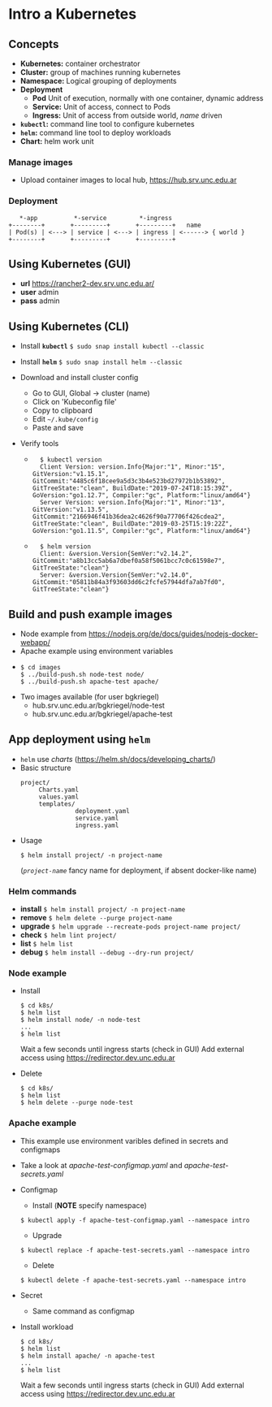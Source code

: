 # Intro a Kubernetes

## Concepts

- **Kubernetes:** container orchestrator
- **Cluster:** group of machines running kubernetes
- **Namespace:** Logical grouping of deployments
- **Deployment**
	- **Pod** Unit of execution, normally with one container, dynamic address
	- **Service:** Unit of access, connect to Pods
	- **Ingress:** Unit of access from outside world, *name* driven
- **`kubectl`:** command line tool to configure kubernetes
- **`helm`:** command line tool to deploy workloads
- **Chart:** helm work unit

### Manage images

- Upload container images to local hub, https://hub.srv.unc.edu.ar

### Deployment

```     
   *-app          *-service         *-ingress
+--------+       +---------+       +---------+   name                 
| Pod(s) | <---> | service | <---> | ingress | <------> { world } 
+--------+       +---------+       +---------+
```

## Using Kubernetes (GUI)

- **url** https://rancher2-dev.srv.unc.edu.ar/
- **user** admin
- **pass** admin

## Using Kubernetes (CLI)

- Install **`kubectl`** 
  `$ sudo snap install kubectl --classic`

- Install **`helm`** 
  `$ sudo snap install helm --classic`

- Download and install cluster config 
	- Go to GUI, Global -> cluster (name) 
	- Click on  'Kubeconfig file'
	- Copy to clipboard
	- Edit `~/.kube/config`
	- Paste and save

- Verify tools
	- ```
		$ kubectl version
		Client Version: version.Info{Major:"1", Minor:"15", GitVersion:"v1.15.1", GitCommit:"4485c6f18cee9a5d3c3b4e523bd27972b1b53892", GitTreeState:"clean", BuildDate:"2019-07-24T18:15:39Z", GoVersion:"go1.12.7", Compiler:"gc", Platform:"linux/amd64"}
		Server Version: version.Info{Major:"1", Minor:"13", GitVersion:"v1.13.5", GitCommit:"2166946f41b36dea2c4626f90a77706f426cdea2", GitTreeState:"clean", BuildDate:"2019-03-25T15:19:22Z", GoVersion:"go1.11.5", Compiler:"gc", Platform:"linux/amd64"}
	  ```

	- ```
		$ helm version
		Client: &version.Version{SemVer:"v2.14.2", GitCommit:"a8b13cc5ab6a7dbef0a58f5061bcc7c0c61598e7", GitTreeState:"clean"}
		Server: &version.Version{SemVer:"v2.14.0", GitCommit:"05811b84a3f93603dd6c2fcfe57944dfa7ab7fd0", GitTreeState:"clean"}
	  ```


## Build and push example images
- Node example from https://nodejs.org/de/docs/guides/nodejs-docker-webapp/
- Apache example using environment variables
- 	```
	$ cd images
	$ ../build-push.sh node-test node/
	$ ../build-push.sh apache-test apache/
	```
- Two images available (for user bgkriegel)
	- hub.srv.unc.edu.ar/bgkriegel/node-test
	- hub.srv.unc.edu.ar/bgkriegel/apache-test

## App deployment using `helm`
- `helm` use *charts* (https://helm.sh/docs/developing_charts/)
- Basic structure
	```
	project/
	     Charts.yaml
	     values.yaml
	     templates/
	               deployment.yaml
	               service.yaml
	               ingress.yaml
	```
- Usage
	```
	$ helm install project/ -n project-name
	```
	(*`project-name`* fancy name for deployment, if absent docker-like name)

### Helm commands
- **install** `$ helm install project/ -n project-name`
- **remove** `$ helm delete --purge project-name`
- **upgrade** `$ helm upgrade --recreate-pods project-name project/`
- **check** `$ helm lint project/`
- **list** `$ helm list`
- **debug** `$ helm install --debug --dry-run project/`

### Node example
- Install
	```
	$ cd k8s/
	$ helm list
	$ helm install node/ -n node-test
	...
	$ helm list
	```
	Wait a few seconds until ingress starts (check in GUI)
	Add external access using https://redirector.dev.unc.edu.ar

- Delete
	```
	$ cd k8s/
	$ helm list
	$ helm delete --purge node-test
	```

### Apache example 
- This example use environment varibles defined in secrets and configmaps
- Take a look at *apache-test-configmap.yaml* and *apache-test-secrets.yaml*
- Configmap
	- Install (**NOTE** specify namespace)
	```
	$ kubectl apply -f apache-test-configmap.yaml --namespace intro
	```
	- Upgrade
	```
	$ kubectl replace -f apache-test-secrets.yaml --namespace intro
	```
	- Delete
	```
	$ kubectl delete -f apache-test-secrets.yaml --namespace intro
	```
- Secret
  - Same command as configmap

- Install workload
	```
	$ cd k8s/
	$ helm list
	$ helm install apache/ -n apache-test
	...
	$ helm list
	```
	Wait a few seconds until ingress starts (check in GUI)
	Add external access using https://redirector.dev.unc.edu.ar

